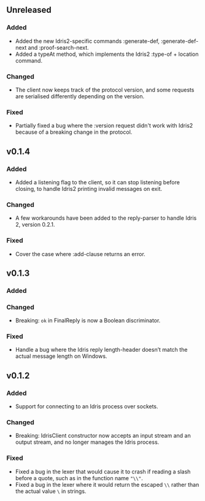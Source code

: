 ## Unreleased
### Added
- Added the new Idris2-specific commands :generate-def, :generate-def-next and :proof-search-next.
- Added a typeAt method, which implements the Idris2 :type-of + location command.
### Changed
- The client now keeps track of the protocol version, and some requests are serialised differently depending on the version.
### Fixed
- Partially fixed a bug where the :version request didn't work with Idris2 because of a breaking change in the protocol.

## v0.1.4
### Added
- Added a listening flag to the client, so it can stop listening before closing, to handle Idris2 printing invalid messages on exit.
### Changed
- A few workarounds have been added to the reply-parser to handle Idris 2, version 0.2.1.
### Fixed
- Cover the case where :add-clause returns an error.

## v0.1.3
### Added
### Changed
- Breaking: `ok` in FinalReply is now a Boolean discriminator.

### Fixed
- Handle a bug where the Idris reply length-header doesn’t match the actual message length on Windows.

## v0.1.2
### Added
- Support for connecting to an Idris process over sockets.

### Changed
- Breaking: IdrisClient constructor now accepts an input stream and an output stream, and no longer manages the Idris process.

### Fixed
- Fixed a bug in the lexer that would cause it to crash if reading a slash before a quote, such as in the function name `"\\"`.
- Fixed a bug in the lexer where it would return the escaped `\\` rather than the actual value `\` in strings.
